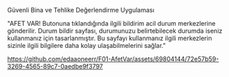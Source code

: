 Güvenli Bina ve Tehlike Değerlendirme Uygulaması


"AFET VAR! Butonuna tıklandığında ilgili bildirim acil durum merkezlerine gönderilir. Durum bildir sayfası, durumunuzu belirtebilecek durumda iseniz kullanmanız için tasarlanmıştır. 
Bu sayfayı kullanmanız ilgili merkezlerin sizinle ilgili bilgilere daha kolay ulaşabilmelerini sağlar."


https://github.com/edaaoneerr/F01-AfetVar/assets/69804144/72e57b59-3269-4565-89c7-0aedbe9f3797

